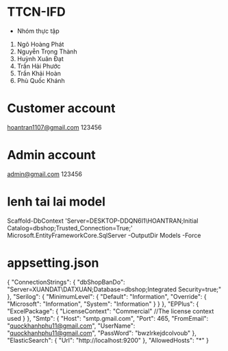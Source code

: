 # TTCN-IFD
- Nhóm thực tập 
1. Ngô Hoàng Phát
2. Nguyễn Trọng Thành
3. Huỳnh Xuân Đạt
4. Trần Hải Phước
6. Trần Khải Hoàn
7. Phù Quốc Khánh
# Customer account
hoantran1107@gmail.com
123456
# Admin account
admin@gmail.com
123456
# lenh tai lai model
Scaffold-DbContext 'Server=DESKTOP-DDQN6I1\HOANTRAN;Initial Catalog=dbshop;Trusted_Connection=True;' Microsoft.EntityFrameworkCore.SqlServer -OutputDir Models -Force
# appsetting.json
{
  "ConnectionStrings": { "dbShopBanDo": "Server=XUANDAT\\DATXUAN;Database=dbshop;Integrated Security=true;" },
  "Serilog": {
    "MinimumLevel": {
      "Default": "Information",
      "Override": {
        "Microsoft": "Information",
        "System": "Information"
      }
    }
  },
  "EPPlus": {
    "ExcelPackage": {
      "LicenseContext": "Commercial" //The license context used
    }
  },
  "Smtp": {
    "Host": "smtp.gmail.com",
    "Port": 465,
    "FromEmail": "quockhanhphu11@gmail.com",
    "UserName": "quockhanhphu11@gmail.com",
    "PassWord": "bwzlrkejdcolvoub"
  },
  "ElasticSearch": { "Url": "http://localhost:9200" },
  "AllowedHosts": "*"
}
